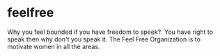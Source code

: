 # feelfree
Why you feel bounded if you have freedom to speek?. You have right to speak then why don't you speak it. The Feel Free Organization 
is to motivate women in all the areas.
